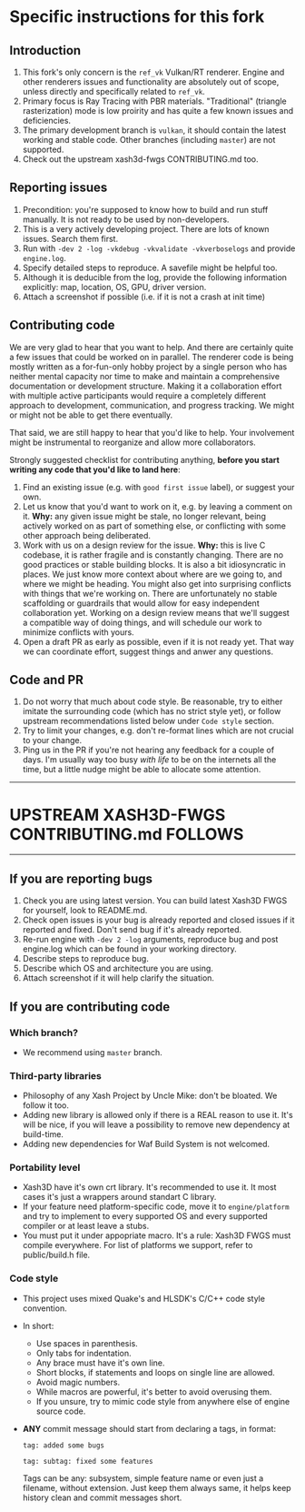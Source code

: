 # Specific instructions for this fork

## Introduction
1. This fork's only concern is the `ref_vk` Vulkan/RT renderer. Engine and other renderers issues and functionality are absolutely out of scope, unless directly and specifically related to `ref_vk`.
2. Primary focus is Ray Tracing with PBR materials. "Traditional" (triangle rasterization) mode is low proirity and has quite a few known issues and deficiencies.
3. The primary development branch is `vulkan`, it should contain the latest working and stable code. Other branches (including `master`) are not supported.
4. Check out the upstream xash3d-fwgs CONTRIBUTING.md too.

## Reporting issues
1. Precondition: you're supposed to know how to build and run stuff manually. It is not ready to be used by non-developers.
2. This is a very actively developing project. There are lots of known issues. Search them first.
3. Run with `-dev 2 -log -vkdebug -vkvalidate -vkverboselogs` and provide `engine.log`.
4. Specify detailed steps to reproduce. A savefile might be helpful too.
5. Although it is deducible from the log, provide the following information explicitly: map, location, OS, GPU, driver version.
6. Attach a screenshot if possible (i.e. if it is not a crash at init time)

## Contributing code
We are very glad to hear that you want to help. And there are certainly quite a few issues that could be worked on in parallel.
The renderer code is being mostly written as a for-fun-only hobby project by a single person who has neither mental capacity nor time to make and maintain a comprehensive documentation or development structure.
Making it a collaboration effort with multiple active participants would require a completely different approach to development, communication, and progress tracking. We might or might not be able to get there eventually.

That said, we are still happy to hear that you'd like to help. Your involvement might be instrumental to reorganize and allow more collaborators.

Strongly suggested checklist for contributing anything, **before you start writing any code that you'd like to land here**:
1. Find an existing issue (e.g. with `good first issue` label), or suggest your own.
2. Let us know that you'd want to work on it, e.g. by leaving a comment on it. **Why:** any given issue might be stale, no longer relevant, being actively worked on as part of something else, or conflicting with some other approach being deliberated.
3. Work with us on a design review for the issue. **Why:** this is live C codebase, it is rather fragile and is constantly changing. There are no good practices or stable building blocks. It is also a bit idiosyncratic in places. We just know more context about where are we going to, and where we might be heading. You might also get into surprising conflicts with things that we're working on. There are unfortunately no stable scaffolding or guardrails that would allow for easy independent collaboration yet. Working on a design review means that we'll suggest a compatible way of doing things, and will schedule our work to minimize conflicts with yours.
4. Open a draft PR as early as possible, even if it is not ready yet. That way we can coordinate effort, suggest things and anwer any questions.

## Code and PR
1. Do not worry that much about code style. Be reasonable, try to either imitate the surrounding code (which has no strict style yet), or follow upstream recommendations listed below under `Code style` section.
2. Try to limit your changes, e.g. don't re-format lines which are not crucial to your change.
3. Ping us in the PR if you're not hearing any feedback for a couple of days. I'm usually way too busy *with life* to be on the internets all the time, but a little nudge might be able to allocate some attention.


---------------------------------------------
# UPSTREAM XASH3D-FWGS CONTRIBUTING.md FOLLOWS
---------------------------------------------

## If you are reporting bugs

1. Check you are using latest version. You can build latest Xash3D FWGS for yourself, look to README.md.
2. Check open issues is your bug is already reported and closed issues if it reported and fixed. Don't send bug if it's already reported.
3. Re-run engine with `-dev 2 -log` arguments, reproduce bug and post engine.log which can be found in your working directory.
3. Describe steps to reproduce bug.
4. Describe which OS and architecture you are using.
6. Attach screenshot if it will help clarify the situation.

## If you are contributing code

### Which branch?

* We recommend using `master` branch.

### Third-party libraries

* Philosophy of any Xash Project by Uncle Mike: don't be bloated. We follow it too.
* Adding new library is allowed only if there is a REAL reason to use it. It's will be nice, if you will leave a possibility to remove new dependency at build-time.
* Adding new dependencies for Waf Build System is not welcomed.

### Portability level

* Xash3D have it's own crt library. It's recommended to use it. It most cases it's just a wrappers around standart C library.
* If your feature need platform-specific code, move it to `engine/platform` and try to implement to every supported OS and every supported compiler or at least leave a stubs.
* You must put it under appopriate macro. It's a rule: Xash3D FWGS must compile everywhere. For list of platforms we support, refer to public/build.h file.

### Code style

* This project uses mixed Quake's and HLSDK's C/C++ code style convention. 
* In short:
  * Use spaces in parenthesis.
  * Only tabs for indentation.
  * Any brace must have it's own line.
  * Short blocks, if statements and loops on single line are allowed.
  * Avoid magic numbers.
  * While macros are powerful, it's better to avoid overusing them.
  * If you unsure, try to mimic code style from anywhere else of engine source code.
* **ANY** commit message should start from declaring a tags, in format:
  
  `tag: added some bugs`
  
  `tag: subtag: fixed some features`
  
  Tags can be any: subsystem, simple feature name or even just a filename, without extension.
  Just keep them always same, it helps keep history clean and commit messages short.

